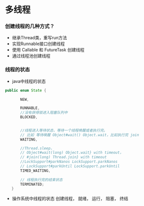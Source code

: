 # 多线程

### 创建线程的几种方式？
- 继承Thread类，重写run方法
- 实现Runnable接口创建线程
- 使用 Callable 和 FutureTask 创建线程
- 通过线程池创建线程

### 线程的状态
- java中线程的状态
 ```java
 public enum State {
        
        NEW,

        RUNNABLE,
        //没有获得锁进入阻塞队列中
        BLOCKED,

       
        //线程进入等待状态，等待一个线程唤醒或者执行完。
        // 比如 等待唤醒 Object#wait() Object.wait，比如执行完 join 
        WAITING,

        //Thread.sleep， 
        // Object#wait(long) Object.wait} with timeout， 
        // #join(long) Thread.join} with timeout
        //LockSupport#parkNanos LockSupport.parkNanos
        // LockSupport#parkUntil LockSupport.parkUntil
        TIMED_WAITING,
        
        // 线程执行完的结束状态
        TERMINATED;
    }
```
- 操作系统中线程的状态
    创建线程， 就绪， 运行， 阻塞， 终结 


